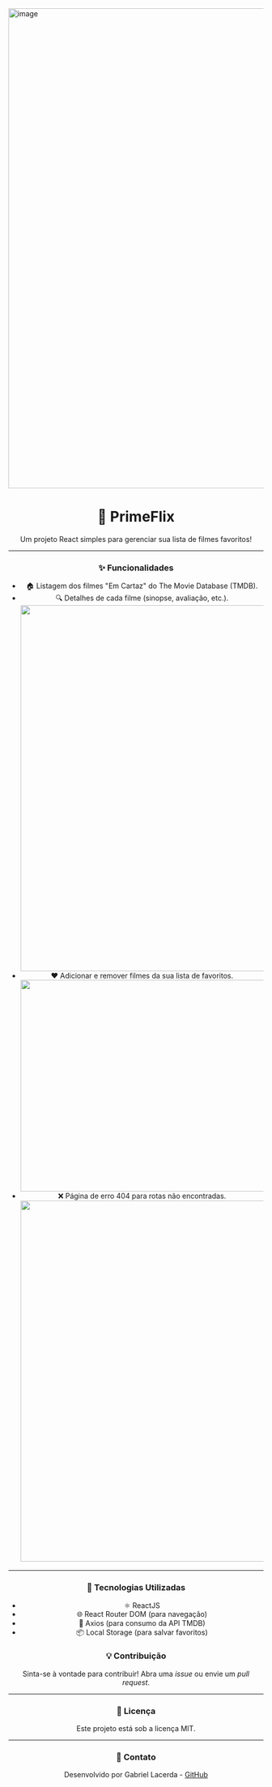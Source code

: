 <img width="1349" height="948" alt="image" src="https://github.com/user-attachments/assets/7634b866-66c2-4c7f-8c03-e8cb73c6518e" />




<div align="center">
  <h1>🍿 PrimeFlix</h1>
  <p>Um projeto React simples para gerenciar sua lista de filmes favoritos!</p>

  ---

  <h3>✨ Funcionalidades</h3>
  
  <ul>
    <li>🏠 Listagem dos filmes "Em Cartaz" do The Movie Database (TMDB).</li>
    <li>🔍 Detalhes de cada filme (sinopse, avaliação, etc.).</li>
    <img width="1370" height="723" alt="image" src="https://github.com/user-attachments/assets/e9d4c2fc-12d2-4da7-a160-313f2f9b68f2" />
    <li>❤️ Adicionar e remover filmes da sua lista de favoritos.</li>
    <img width="1244" height="418" alt="image" src="https://github.com/user-attachments/assets/6e73b69b-8ce6-439a-82fb-73c5642be8b1" />
    <li>❌ Página de erro 404 para rotas não encontradas.
    <img width="1374" height="713" alt="image" src="https://github.com/user-attachments/assets/40e445f4-787d-4b68-9335-3d922b4b859d" />
</li>
  </ul>

  ---

  <h3>🚀 Tecnologias Utilizadas</h3>
  
  <ul>
    <li>⚛️ ReactJS</li>
    <li>🌐 React Router DOM (para navegação)</li>
    <li>💾 Axios (para consumo da API TMDB)</li>
    <li>📦 Local Storage (para salvar favoritos)</li>
  </ul>

 
  <h3>💡 Contribuição</h3>
  <p>Sinta-se à vontade para contribuir! Abra uma <i>issue</i> ou envie um <i>pull request</i>.</p>

  ---

  <h3>📄 Licença</h3>
  <p>Este projeto está sob a licença MIT.</p>

  ---

  <h3>📧 Contato</h3>
  <p>Desenvolvido por Gabriel Lacerda - <a href="https://github.com/lacerdagb" target="_blank">GitHub</a></p>

</div>
